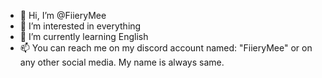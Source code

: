 - 👋 Hi, I’m @FiieryMee
- 👀 I’m interested in everything
- 🌱 I’m currently learning English
- 📫 You can reach me on my discord account named: "FiieryMee" or on any other social media. My name is always same.

<!---
FiieryMee/FiieryMee is a ✨ special ✨ repository because its `README.md` (this file) appears on your GitHub profile.
You can click the Preview link to take a look at your changes.
--->
